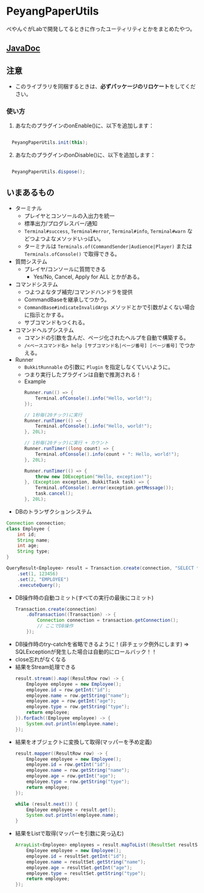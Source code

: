 # PeyangPaperUtils

ぺやんぐがLabで開発してるときに作ったユーティリティとかをまとめたやつ。

## [JavaDoc](https://teamkun.github.io/PeyangPaperUtils/)

## 注意

+ このライブラリを同梱するときは、**必ずパッケージのリロケート**をしてください。

### 使い方

1. あなたのプラグインのonEnable()に、以下を追加します：

  ```java

    PeyangPaperUtils.init(this);

  ```

2. あなたのプラグインのonDisable()に、以下を追加します：

  ```java

    PeyangPaperUtils.dispose();

  ```

## いまあるもの

+ ターミナル
  + プレイヤとコンソールの入出力を統一
  + 標準出力/プログレスバー/通知
  + `Terminal#success`, `Terminal#error`, `Terminal#info`, `Terminal#warn` などつよつよなメソッドいっぱい。
  + ターミナルは `Terminals.of(CommandSender|Audience|Player)` または `Terminals.ofConsole()` で取得できる。
+ 質問システム
  + プレイヤ/コンソールに質問できる
    + Yes/No, Cancel, Apply for ALL とかがある。
+ コマンドシステム
    + つよつよなタブ補完/コマンドハンドラを提供
    + CommandBaseを継承してつかう。
    + `CommandBase#indicateInvalidArgs` メソッドとかで引数がよくない場合に指示とかする。
    + サブコマンドもつくれる。
+ コマンドヘルプシステム
    + コマンドの引数を含んだ、ページ化されたヘルプを自動で構築する。
    + `/<ベースコマンド名> help [サブコマンド名|ページ番号] [ページ番号]` でつかえる。
+ Runner
    + `BukkitRunnable` の引数に `Plugin` を指定しなくていいように。
    + つまり実行したプラグインは自動で推測される！
    + Example
      ```java
      Runner.run(() => {
          Terminal.ofConsole().info("Hello, world!");
      });
      
      // 1秒毎(20チック)に実行
      Runner.runTimer(() => {
          Terminal.ofConsole().info("Hello, world!");
      }, 20L);

      // 1秒毎(20チック)に実行 + カウント
      Runner.runTimer((long count) => {
          Terminal.ofConsole().info(count + ": Hello, world!");
      }, 20L);
      
      Runner.runTimer(() => {
          throw new IOException("Hello, exception!");
      }, (Exception exception, BukkitTask task) => {
          Terminal.ofConsole().error(exception.getMessage());
          task.cancel();
      }, 20L);
      ```
+ DBのトランザクションシステム

```java
Connection connection;
class Employee {
    int id;
    String name;
    int age;
    String type;
}

QueryResult<Employee> result = Transaction.create(connection, "SELECT * FROM example_table WHERE id = ? AND type = ?")
    .set(1, 123456)
    .set(2, "EMPLOYEE")
    .executeQuery();
```

+ DB操作時の自動コミット(すべての実行の最後にコミット)
  ```java
  Transaction.create(connection)
      .doTransaction((Transaction) -> {
          Connection connection = transaction.getConnection();
          // ここでDB操作
      });
  ```
+ DB操作時のtry-catchを省略できるように！(非チェック例外にします)
  => SQLExceptionが発生した場合は自動的にロールバック！！
+ close忘れがなくなる
+ 結果をStream処理できる
  ```java
  result.stream().map((ResultRow row) -> {
      Employee employee = new Employee();
      employee.id = row.getInt("id");
      employee.name = row.getString("name");
      employee.age = row.getInt("age");
      employee.type = row.getString("type");
      return employee;
  }).forEach((Employee employee) -> {
      System.out.println(employee.name);
  });
  ```
+ 結果をオブジェクトに変換して取得(マッパーを予め定義)
  ```java
  result.mapper((ResultRow row) -> {
      Employee employee = new Employee();
      employee.id = row.getInt("id");
      employee.name = row.getString("name");
      employee.age = row.getInt("age");
      employee.type = row.getString("type");
      return employee;
  });
  
  while (result.next()) {
      Employee employee = result.get();
      System.out.println(employee.name);
  }
  ```
+ 結果をListで取得(マッパーを引数に突っ込む)
  ```java
  ArrayList<Employee> employees = result.mapToList((ResultSet resultSet) -> {
      Employee employee = new Employee();
      employee.id = resultSet.getInt("id");
      employee.name = resultSet.getString("name");
      employee.age = resultSet.getInt("age");
      employee.type = resultSet.getString("type");
      return employee;
  });
  ```
